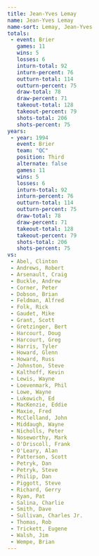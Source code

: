 ```yaml
---
title: Jean-Yves Lemay
name: Jean-Yves Lemay
name-sort: Lemay, Jean-Yves
totals:
 - event: Brier
   games: 11
   wins: 5
   losses: 6
   inturn-total: 92
   inturn-percent: 76
   outturn-total: 114
   outturn-percent: 75
   draw-total: 78
   draw-percent: 71
   takeout-total: 128
   takeout-percent: 79
   shots-total: 206
   shots-percent: 75
years:
 - year: 1994
   event: Brier
   team: "QC"
   position: Third
   alternate: false
   games: 11
   wins: 5
   losses: 6
   inturn-total: 92
   inturn-percent: 76
   outturn-total: 114
   outturn-percent: 75
   draw-total: 78
   draw-percent: 71
   takeout-total: 128
   takeout-percent: 79
   shots-total: 206
   shots-percent: 75
vs:
 - Abel, Clinton
 - Andrews, Robert
 - Arsenault, Craig
 - Buckle, Andrew
 - Corner, Peter
 - Dobson, Brian
 - Feldman, Alfred
 - Folk, Rick
 - Gaudet, Mike
 - Grant, Scott
 - Gretzinger, Bert
 - Harcourt, Doug
 - Harcourt, Greg
 - Harris, Tyler
 - Howard, Glenn
 - Howard, Russ
 - Johnston, Steve
 - Kalthoff, Kevin
 - Lewis, Wayne
 - Loevenmark, Phil
 - Lowe, Wayne
 - Lukowich, Ed
 - MacKenzie, Eddie
 - Maxie, Fred
 - McClelland, John
 - Middaugh, Wayne
 - Nicholls, Peter
 - Noseworthy, Mark
 - O'Driscoll, Frank
 - O'Leary, Alan
 - Patterson, Scott
 - Petryk, Dan
 - Petryk, Steve
 - Philip, Dan
 - Piggott, Steve
 - Richard, Gerry
 - Ryan, Pat
 - Salina, Charlie
 - Smith, Dave
 - Sullivan, Charles Jr.
 - Thomas, Rob
 - Trickett, Eugene
 - Walsh, Jim
 - Wempe, Brian
---
```

